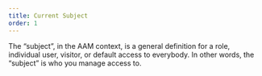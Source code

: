 ```yaml
---
title: Current Subject
order: 1
---
```


The “subject”, in the AAM context, is a general definition for a role, individual user, visitor, or default access to everybody. In other words, the “subject” is who you manage access to.